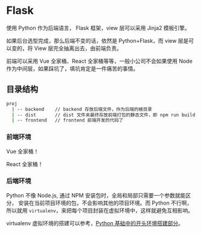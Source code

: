 # Flask

使用 Python 作为后端语言， Flask 框架，view 层可以采用 Jinja2 模板引擎。

如果后台选型完成，那么后端不变的话，依然是 Python+Flask，而 view 层是可以变的，将 View 层完全抽离出去，由前端负责。

前端可以采用 Vue 全家桶、React 全家桶等等，一般小公司不会如果使用 Node 作为中间层，如果踩坑了，填坑肯定是一件痛苦的事情。

## 目录结构

```bash
proj
  | -- backend    // backend 存放后端文件，作为后端的根目录
  | -- dist       // dist 文件夹最终存放前端打包的静态文件，即 npm run build 生成的代码
  | -- frontend   // frontend 前端开发的代码了
```

### 前端环境

Vue 全家桶！

React 全家桶！

### 后端环境

Python 不像 Node.js, 通过 NPM 安装包时，全局和局部只需要一个参数就能区分， 安装在当前项目环境的包，不会影响其他的项目环境。而 Python 不行啊，所以就用 `virtualenv`，来把每个项目封装在虚拟环境中，这样就避免互相影响。

virtualenv 虚拟环境的搭建可以参考，[Python 基础中的开头环境搭建部分](https://alvinmi.github.io/Developer-notes/backend/Python/#%E6%8E%A8%E8%8D%90%E4%BD%BF%E7%94%A8-anaconda-%E5%AE%89%E8%A3%85)。

